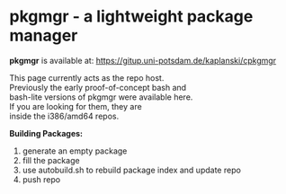 # pkgmgr - a lightweight package manager  
  
**pkgmgr** is available at: https://gitup.uni-potsdam.de/kaplanski/cpkgmgr  
  
This page currently acts as the repo host.  
Previously the early proof-of-concept bash and  
bash-lite versions of pkgmgr were available here.  
If you are looking for them, they are  
inside the i386/amd64 repos.  

**Building Packages:**  
1. generate an empty package  
2. fill the package  
3. use autobuild.sh to rebuild package index and update repo  
4. push repo  
